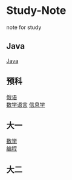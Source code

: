 # Study-Note

note for study
## Java

[Java](/Java/readme.md)

## 预科

[俄语](RussianLanguage/readme.md)  
[数学语言](MathsLanguage/readme.md)
[信息学]()



## 大一

[数学](Math/readme.md)  
[编程](Program/readme.md)

## 大二
